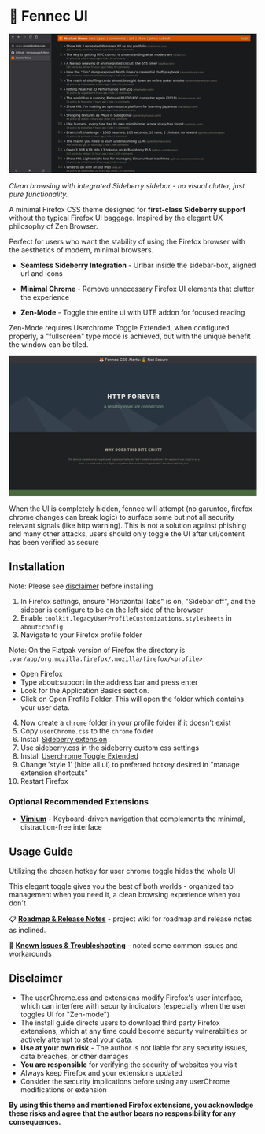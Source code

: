 # 🦊 Fennec UI

![Demo Screenshot](demo.png)

*Clean browsing with integrated Sideberry sidebar - no visual clutter, just pure functionality.*

A minimal Firefox CSS theme designed for **first-class Sideberry support** without the typical Firefox UI baggage. Inspired by the elegant UX philosophy of Zen Browser.

Perfect for users who want the stability of using the Firefox browser with the aesthetics of modern, minimal browsers.

- **Seamless Sideberry Integration** - Urlbar inside the sidebar-box, aligned url and icons

- **Minimal Chrome** - Remove unnecessary Firefox UI elements that clutter the experience  

- **Zen-Mode** - Toggle the entire ui with UTE addon for focused reading

Zen-Mode requires Userchrome Toggle Extended, when configured properly, a "fullscreen" type mode is achieved, but with the unique benefit the window can be tiled.

![Demo Screenshot](demo-security.png)

When the UI is completely hidden, fennec will attempt (no garuntee, firefox chrome changes can break logic) to surface some but not all security relevant signals (like http warning). This is not a solution against phishing and many other attacks, users should only toggle the UI after url/content has been verified as secure

## Installation

Note: Please see [disclaimer](#disclaimer) before installing

1. In Firefox settings, ensure "Horizontal Tabs" is on, "Sidebar off", and the sidebar is configure to be on the left side of the browser
2. Enable `toolkit.legacyUserProfileCustomizations.stylesheets` in `about:config`
3. Navigate to your Firefox profile folder

Note: On the Flatpak version of Firefox the directory is `.var/app/org.mozilla.firefox/.mozilla/firefox/<profile>`

- Open Firefox
- Type about:support in the address bar and press enter
- Look for the Application Basics section.
- Click on Open Profile Folder. This will open the folder which contains your user data.

4. Now create a `chrome` folder in your profile folder if it doesn't exist
5. Copy `userChrome.css` to the `chrome` folder
6. Install [Sideberry extension](https://addons.mozilla.org/en-US/firefox/addon/sidebery/)
7. Use sideberry.css in the sideberry custom css settings
9. Install [Userchrome Toggle Extended](https://addons.mozilla.org/en-US/firefox/addon/userchrome-toggle-extended/)
9. Change 'style 1' (hide all ui) to preferred hotkey desired in "manage extension shortcuts"
10. Restart Firefox

### Optional Recommended Extensions
- **[Vimium](https://addons.mozilla.org/en-US/firefox/addon/vimium-ff/)** - Keyboard-driven navigation that complements the minimal, distraction-free interface

## Usage Guide

Utilizing the chosen hotkey for user chrome toggle hides the whole UI

This elegant toggle gives you the best of both worlds - organized tab management when you need it, a clean browsing experience when you don't

📋 **[Roadmap & Release Notes](https://github.com/tompassarelli/fennec-css/wiki)** - project wiki for roadmap and release notes as inclined.

👾 **[Known Issues & Troubleshooting](https://github.com/tompassarelli/fennec-ui/wiki/Troubleshooting)** - noted some common issues and workarounds 

## Disclaimer

- The userChrome.css and extensions modify Firefox's user interface, which can interfere with security indicators (especially when the user toggles UI for "Zen-mode")
- The install guide directs users to download third party Firefox extensions, which at any time could become security vulnerabilties or actively attempt to steal your data.
- **Use at your own risk** - The author is not liable for any security issues, data breaches, or other damages
- **You are responsible** for verifying the security of websites you visit
- Always keep Firefox and your extensions updated
- Consider the security implications before using any userChrome modifications or extension

**By using this theme and mentioned Firefox extensions, you acknowledge these risks and agree that the author bears no responsibility for any consequences.**